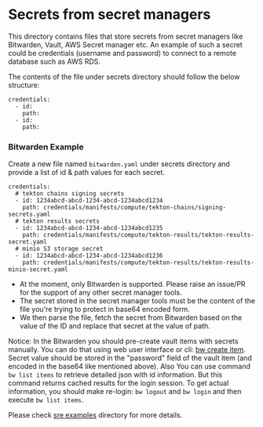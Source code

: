 # Secrets from secret managers

This directory contains files that store secrets from secret managers like Bitwarden, Vault, AWS Secret manager etc.
An example of such a secret could be credentials (username and password) to connect to a remote database such as AWS RDS.

The contents of the file under secrets directory should follow the below structure:
```
credentials:
  - id: 
    path: 
  - id:
    path:
```

### Bitwarden Example

Create a new file named `bitwarden.yaml` under secrets directory and provide a list of id & path values for each secret.
```
credentials:
  # tekton chains signing secrets
  - id: 1234abcd-abcd-1234-abcd-1234abcd1234
    path: credentials/manifests/compute/tekton-chains/signing-secrets.yaml
  # tekton results secrets
  - id: 1234abcd-abcd-1234-abcd-1234abcd1235
    path: credentials/manifests/compute/tekton-results/tekton-results-secret.yaml
  # minio S3 storage secret
  - id: 1234abcd-abcd-1234-abcd-1234abcd1236
    path: credentials/manifests/compute/tekton-results/tekton-results-minio-secret.yaml
```

- At the moment, only Bitwarden is supported. Please raise an issue/PR for the support of any other secret manager tools.
- The secret stored in the secret manager tools must be the content of the file you're trying to protect in base64 encoded form.
- We then parse the file, fetch the secret from Bitwarden based on the value of the ID and replace that secret at the value of path.

Notice: In the Bitwarden you should pre-create vault items with secrets manually. You can do that using web user interface or cli: [bw create item](https://bitwarden.com/help/cli/#create). Secret value should be stored in the "password" field of the vault item (and encoded in the base64 like mentioned above). Also You can use command `bw list items` to retrieve detailed json with id information. But this command returns cached results for the login session. To get actual information,
you should make re-login: `bw logout` and `bw login` and then execute `bw list items`.

Please check [sre examples](operator/docs/sre/examples) directory for more details.
